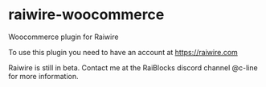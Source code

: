 # raiwire-woocommerce
Woocommerce plugin for Raiwire

To use this plugin you need to have an account at https://raiwire.com

Raiwire is still in beta. Contact me at the RaiBlocks discord channel @c-line for more information.
